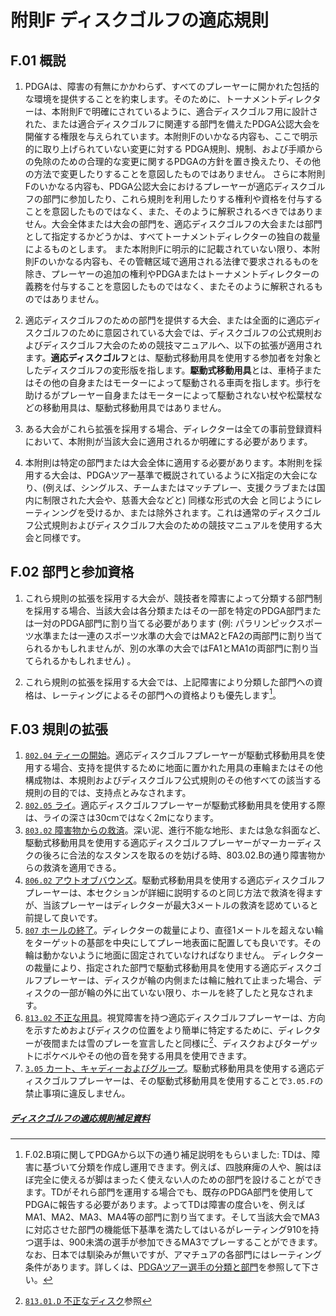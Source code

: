 # 附則F ディスクゴルフの適応規則

## F.01 概説

1. PDGAは、障害の有無にかかわらず、すべてのプレーヤーに開かれた包括的な環境を提供することを約束します。そのために、トーナメントディレクターは、本附則Fで明確にされているように、適合ディスクゴルフ用に設計された、または適合ディスクゴルフに関連する部門を備えたPDGA公認大会を開催する権限を与えられています。本附則Fのいかなる内容も、ここで明示的に取り上げられていない変更に対する PDGA規則、規制、および手順からの免除のための合理的な変更に関するPDGAの方針を置き換えたり、その他の方法で変更したりすることを意図したものではありません。
さらに本附則Fのいかなる内容も、PDGA公認大会におけるプレーヤーが適応ディスクゴルフの部門に参加したり、これら規則を利用したりする権利や資格を付与することを意図したものではなく、また、そのように解釈されるべきではありません。大会全体または大会の部門を、適応ディスクゴルフの大会または部門として指定するかどうかは、すべてトーナメントディレクターの独自の裁量によるものとします。
また本附則Fに明示的に記載されていない限り、本附則Fのいかなる内容も、その管轄区域で適用される法律で要求されるものを除き、プレーヤーの追加の権利やPDGAまたはトーナメントディレクターの義務を付与することを意図したものではなく、またそのように解釈されるものではありません。

1. 適応ディスクゴルフのための部門を提供する大会、または全面的に適応ディスクゴルフのために意図されている大会では、ディスクゴルフの公式規則およびディスクゴルフ大会のための競技マニュアルへ、以下の拡張が適用されます。**適応ディスクゴルフ**とは、駆動式移動用具を使用する参加者を対象としたディスクゴルフの変形版を指します。**駆動式移動用具**とは、車椅子またはその他の自身またはモーターによって駆動される車両を指します。歩行を助けるがプレーヤー自身またはモーターによって駆動されない杖や松葉杖などの移動用具は、駆動式移動用具ではありません。

1. ある大会がこれら拡張を採用する場合、ディレクターは全ての事前登録資料において、本附則が当該大会に適用されるか明確にする必要があります。

1. 本附則は特定の部門または大会全体に適用する必要があります。本附則を採用する大会は、PDGAツアー基準で概説されているようにX指定の大会になり、(例えば、シングルス、チームまたはマッチプレー、支援クラブまたは国内に制限された大会や、慈善大会などと) 同様な形式の大会 と同じようにレーティンングを受けるか、または除外されます。これは通常のディスクゴルフ公式規則およびディスクゴルフ大会のための競技マニュアルを使用する大会と同様です。

## F.02 部門と参加資格

1. これら規則の拡張を採用する大会が、競技者を障害によって分類する部門制を採用する場合、当該大会は各分類またはその一部を特定のPDGA部門または一対のPDGA部門に割り当てる必要があります (例: パラリンピックスポーツ水準または一連のスポーツ水準の大会ではMA2とFA2の両部門に割り当てられるかもしれませんが、別の水準の大会ではFA1とMA1の両部門に割り当てられるかもしれません) 。

1. これら規則の拡張を採用する大会では、上記障害により分類した部門への資格は、レーティングによるその部門への資格よりも優先します[^f1]。

## F.03 規則の拡張

1. [`802.04` ティーの開始](80204)。適応ディスクゴルフプレーヤーが駆動式移動用具を使用する場合、支持を提供するために地面に置かれた用具の車輪またはその他構成物は、本規則およびディスクゴルフ公式規則のその他すべての該当する規則の目的では、支持点とみなされます。
1. [`802.05` ライ](80205)。適応ディスクゴルフプレーヤーが駆動式移動用具を使用する際は、ライの深さは30cmではなく2mになります。
1. [`803.02` 障害物からの救済](80302)。深い泥、進行不能な地形、または急な斜面など、駆動式移動用具を使用する適応ディスクゴルフプレーヤーがマーカーディスクの後ろに合法的なスタンスを取るのを妨げる時、803.02.Bの通り障害物からの救済を適用できる。
1. [`806.02` アウトオブバウンズ](80602)。駆動式移動用具を使用する適応ディスクゴルフプレーヤーは、本セクションが詳細に説明するのと同じ方法で救済を得ますが、当該プレーヤーはディレクターが最大3メートルの救済を認めていると前提して良いです。
1. [`807` ホールの終了](807)。ディレクターの裁量により、直径1メートルを超えない輪をターゲットの基部を中央にしてプレー地表面に配置しても良いです。その輪は動かないように地面に固定されていなければなりません。 ディレクターの裁量により、指定された部門で駆動式移動用具を使用する適応ディスクゴルフプレーヤーは、ディスクが輪の内側または輪に触れて止まった場合、ディスクの一部が輪の外に出ていない限り、ホールを終了したと見なされます。
1. [`813.02` 不正な用具](81302)。視覚障害を持つ適応ディスクゴルフプレーヤーは、方向を示すためおよびディスクの位置をより簡単に特定するために、ディレクターが夜間または雪のプレーを宣言したと同様に[^f2]、ディスクおよびターゲットにポケベルやその他の音を発する用具を使用できます。
1. [`3.05` カート、キャディーおよびグループ](https://www.pdga.com/rules/competition-manual/305)。駆動式移動用具を使用する適応ディスクゴルフプレーヤーは、その駆動式移動用具を使用することで`3.05.F`の禁止事項に違反しません。


##### [ディスクゴルフの適応規則補足資料](https://drive.google.com/file/d/1pqpwrATw00Vn5M8o2lb5KQckR_As1M9E/view)

[^f1]: F.02.B項に関してPDGAから以下の通り補足説明をもらいました: TDは、障害に基づいて分類を作成し運用できます。例えば、四肢麻痺の人や、腕はほぼ完全に使えるが脚はまったく使えない人のための部門を設けることができます。TDがそれら部門を運用する場合でも、既存のPDGA部門を使用してPDGAに報告する必要があります。よってTDは障害の度合いを、例えばMA1、MA2、MA3、MA4等の部門に割り当てます。そして当該大会でMA3に対応させた部門の機能低下基準を満たしてはいるがレーティング910を持つ選手は、900未満の選手が参加できるMA3でプレーすることができます。なお、日本では馴染みが無いですが、アマチュアの各部門にはレーティング条件があります。詳しくは、[PDGAツアー選手の分類と部門](https://jpdga-shizuoka.github.io/ssa-round-ratings/libraries/classifications)​​を参照して下さい。

[^f2]: [`813.01.D` 不正なディスク](81301)参照
